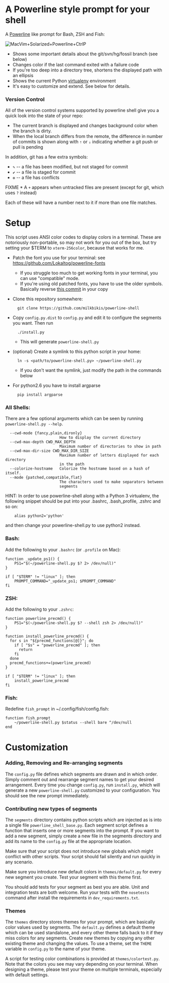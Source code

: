 A Powerline style prompt for your shell
=======================================

A [Powerline](https://github.com/Lokaltog/vim-powerline) like prompt for Bash, ZSH and Fish:

![MacVim+Solarized+Powerline+CtrlP](https://raw.github.com/milkbikis/dotfiles-mac/master/bash-powerline-screenshot.png)

*  Shows some important details about the git/svn/hg/fossil branch (see below)
*  Changes color if the last command exited with a failure code
*  If you're too deep into a directory tree, shortens the displayed path with an ellipsis
*  Shows the current Python [virtualenv](http://www.virtualenv.org/) environment
*  It's easy to customize and extend. See below for details.

### Version Control

All of the version control systems supported by powerline shell give you a
quick look into the state of your repo:

* The current branch is displayed and changes background color when the
  branch is dirty.
* When the local branch differs from the remote, the difference in number
  of commits is shown along with `⇡` or `⇣` indicating whether a git push
  or pull is pending

In addition, git has a few extra symbols:

* `✎` -- a file has been modified, but not staged for commit
* `✔` -- a file is staged for commit
* `✼` -- a file has conflicts

FIXME
    *  A `+` appears when untracked files are present (except for git, which
       uses `?` instead)

Each of these will have a number next to it if more than one file matches.

# Setup

This script uses ANSI color codes to display colors in a terminal. These are
notoriously non-portable, so may not work for you out of the box, but try
setting your $TERM to `xterm-256color`, because that works for me.

* Patch the font you use for your terminal: see https://github.com/Lokaltog/powerline-fonts

  * If you struggle too much to get working fonts in your terminal, you can use "compatible" mode.
  * If you're using old patched fonts, you have to use the older symbols. Basically reverse [this commit](https://github.com/milkbikis/powerline-shell/commit/2a84ecc) in your copy

* Clone this repository somewhere:

        git clone https://github.com/milkbikis/powerline-shell

* Copy `config.py.dist` to `config.py` and edit it to configure the segments you want. Then run

        ./install.py

  * This will generate `powerline-shell.py`

* (optional) Create a symlink to this python script in your home:

        ln -s <path/to/powerline-shell.py> ~/powerline-shell.py

  * If you don't want the symlink, just modify the path in the commands below

* For python2.6 you have to install argparse

        pip install argparse

### All Shells:
There are a few optional arguments which can be seen by running `powerline-shell.py --help`.

```
  --cwd-mode {fancy,plain,dironly}
                        How to display the current directory
  --cwd-max-depth CWD_MAX_DEPTH
                        Maximum number of directories to show in path
  --cwd-max-dir-size CWD_MAX_DIR_SIZE
                        Maximum number of letters displayed for each directory
                        in the path
  --colorize-hostname   Colorize the hostname based on a hash of itself.
  --mode {patched,compatible,flat}
                        The characters used to make separators between
                        segments
```

HINT: In order to use powerline-shell along with a Python 3 virtualenv, the following snippet should be put into your .bashrc, .bash_profile, .zshrc and so on:

        alias python2='python'
        
and then change your powerline-shell.py to use python2 instead.

### Bash:
Add the following to your `.bashrc` (or `.profile` on Mac):

```
function _update_ps1() {
    PS1="$(~/powerline-shell.py $? 2> /dev/null)"
}

if [ "$TERM" != "linux" ]; then
    PROMPT_COMMAND="_update_ps1; $PROMPT_COMMAND"
fi
```

### ZSH:
Add the following to your `.zshrc`:

```
function powerline_precmd() {
    PS1="$(~/powerline-shell.py $? --shell zsh 2> /dev/null)"
}

function install_powerline_precmd() {
  for s in "${precmd_functions[@]}"; do
    if [ "$s" = "powerline_precmd" ]; then
      return
    fi
  done
  precmd_functions+=(powerline_precmd)
}

if [ "$TERM" != "linux" ]; then
    install_powerline_precmd
fi
```

### Fish:
Redefine `fish_prompt` in ~/.config/fish/config.fish:

```
function fish_prompt
    ~/powerline-shell.py $status --shell bare ^/dev/null
end
```

# Customization

### Adding, Removing and Re-arranging segments

The `config.py` file defines which segments are drawn and in which order. Simply
comment out and rearrange segment names to get your desired arrangement. Every
time you change `config.py`, run `install.py`, which will generate a new
`powerline-shell.py` customized to your configuration. You should see the new
prompt immediately.

### Contributing new types of segments

The `segments` directory contains python scripts which are injected as is into
a single file `powerline_shell_base.py`. Each segment script defines a function
that inserts one or more segments into the prompt. If you want to add a new
segment, simply create a new file in the segments directory and add its name to
the `config.py` file at the appropriate location.

Make sure that your script does not introduce new globals which might conflict
with other scripts. Your script should fail silently and run quickly in any
scenario.

Make sure you introduce new default colors in `themes/default.py` for every new
segment you create. Test your segment with this theme first.

You should add tests for your segment as best you are able. Unit and
integration tests are both welcome. Run your tests with the `nosetests` command
after install the requirements in `dev_requirements.txt`.

### Themes

The `themes` directory stores themes for your prompt, which are basically color
values used by segments. The `default.py` defines a default theme which can be
used standalone, and every other theme falls back to it if they miss colors for
any segments. Create new themes by copying any other existing theme and
changing the values. To use a theme, set the `THEME` variable in `config.py` to
the name of your theme.

A script for testing color combinations is provided at `themes/colortest.py`.
Note that the colors you see may vary depending on your terminal. When designing
a theme, please test your theme on multiple terminals, especially with default
settings.

